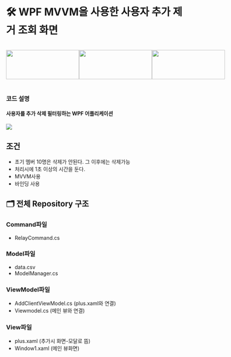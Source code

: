 # 🛠️ WPF MVVM을 사용한 사용자 추가 제거 조회 화면 
<br>  

<div style="display: flex; justify-content: space-between;">
    <img src="https://img.shields.io/badge/C%23-1A1F71?style=for-the-badge&logo=dotnet&logoColor=white" width="200" height="80">
    <img src="https://img.shields.io/badge/C%23-007ACC?style=for-the-badge&logo=visualstudio&logoColor=white" width="200" height="80">
    <img src="https://img.shields.io/badge/xaml-FF4B4B?style=for-the-badge&logo=xaml&logoColor=white" width="200" height="80">
</div>
<br>

### 코드 설명
#### 사용자를 추가 삭제 필터링하는 WPF 어플리케이션

 <img src=https://github.com/psk0812/clientinfo/assets/130532081/d7a1a854-bffe-4edc-b15c-554286a43eee)>



## 조건
- 초기 멤버 10명은 삭제가 안된다. 그 이후에는 삭제가능
- 처리시에 1초 이상의 시간을 둔다.
- MVVM사용
- 바인딩 사용
 
## 🗂️ 전체 Repository 구조
### Command파일
- RelayCommand.cs

### Model파일
- data.csv
- ModelManager.cs  

### ViewModel파일
- AddClientViewModel.cs (plus.xaml와 연결)
- Viewmodel.cs (메인 뷰와 연결)

### View파일
- plus.xaml (추가시 화면-모달로 뜸)
- Window1.xaml (메인 뷰화면)
  
  




